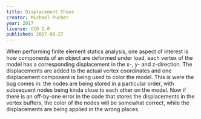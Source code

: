 ```yaml
---
title: Displacement Chaos
creator: Michael Pucher
year: 2017
license: CC0 1.0
published: 2017-08-27
---
```


When performing finite element statics analysis, one aspect of interest is how components of an object are deformed under load, each vertex of the model has a corresponding displacement in the x-, y- and z-direction. The displacements are added to the actual vertex coordinates and one displacement component is being used to color the model. This is were the bug comes in: the nodes are being stored in a particular order, with subsequent nodes being kinda close to each other on the model. Now if there is an off-by-one error in the code that stores the displacements in the vertex buffers, the color of the nodes will be somewhat correct, while the displacements are being applied in the wrong places.
